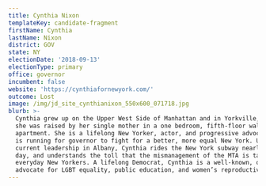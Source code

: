 ```yaml
---
title: Cynthia Nixon
templateKey: candidate-fragment
firstName: Cynthia
lastName: Nixon
district: GOV
state: NY
electionDate: '2018-09-13'
electionType: primary
office: governor
incumbent: false
website: 'https://cynthiafornewyork.com/'
outcome: Lost
image: /img/jd_site_cynthianixon_550x600_071718.jpg
blurb: >-
  Cynthia grew up on the Upper West Side of Manhattan and in Yorkville, where
  she was raised by her single mother in a one bedroom, fifth-floor walk-up
  apartment. She is a lifelong New Yorker, actor, and progressive advocate who
  is running for governor to fight for a better, more equal New York. Unlike the
  current leadership in Albany, Cynthia rides the New York subway nearly every
  day, and understands the toll that the mismanagement of the MTA is taking on
  everyday New Yorkers. A lifelong Democrat, Cynthia is a well-known, outspoken
  advocate for LGBT equality, public education, and women’s reproductive rights.
---
```


